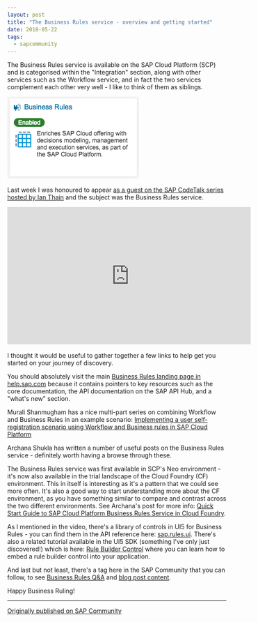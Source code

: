 ```yaml
---
layout: post
title: "The Business Rules service - overview and getting started"
date: 2018-05-22
tags:
  - sapcommunity
---
```

The Business Rules service is available on the SAP Cloud Platform (SCP)
and is categorised within the "Integration" section, along with other
services such as the Workflow service, and in fact the two services
complement each other very well - I like to think of them as siblings.

![](/images/2018/05/Screen-Shot-2018-05-22-at-11.23.37.png)

Last week I was honoured to appear [as a guest on the SAP CodeTalk series
hosted by Ian Thain](https://www.youtube.com/watch?v=3pLz7xCXPHM) and the subject was the Business Rules service.

<iframe width="560" height="315" src="https://www.youtube.com/embed/3pLz7xCXPHM?si=p9yfXi5sEWpOmlzs" title="YouTube video player" frameborder="0" allow="accelerometer; autoplay; clipboard-write; encrypted-media; gyroscope; picture-in-picture; web-share" referrerpolicy="strict-origin-when-cross-origin" allowfullscreen></iframe>

I thought it would be useful to gather together a few links to help get
you started on your journey of discovery.

You should absolutely visit the main [Business Rules landing page in
help.sap.com](https://help.sap.com/viewer/p/BUSINESS_RULES) because it
contains pointers to key resources such as the core documentation, the
API documentation on the SAP API Hub, and a "what's new" section.

Murali Shanmugham has a nice multi-part series on combining
Workflow and Business Rules in an example scenario: [Implementing a user
self-registration scenario using Workflow and Business rules in SAP
Cloud
Platform](https://blogs.sap.com/2017/07/31/implementing-a-user-self-registration-scenario-using-workflow-and-business-rules-in-sap-cloud-platform-part-1/)

Archana Shukla has written a number of useful posts on the Business
Rules service - definitely worth having a browse through these.

The Business Rules service was first available in SCP's Neo
environment - it's now also available in the trial landscape of the
Cloud Foundry (CF) environment. This in itself is interesting as it's a
pattern that we could see more often. It's also a good way to start
understanding more about the CF environment, as you have something
similar to compare and contrast across the two different environments.
See Archana's post for more info: [Quick Start Guide to SAP Cloud
Platform Business Rules Service in Cloud
Foundry](https://blogs.sap.com/2018/03/29/quick-start-guide-to-sap-business-rules-service-in-cloud-foundry/).

As I mentioned in the video, there's a library of controls in UI5 for
Business Rules - you can find them in the API reference here:
[sap.rules.ui](https://sapui5.hana.ondemand.com/#/api/sap.rules.ui).
There's also a related tutorial available in the UI5 SDK (something
I've only just discovered!) which is here: [Rule Builder
Control](https://sapui5.hana.ondemand.com/#/topic/67fcb301d0504fd4a24915edf4058c51) where
you can learn how to embed a rule builder control into your
application.

And last but not least, there's a tag here in the SAP Community that
you can follow, to see [Business Rules
Q&A](https://answers.sap.com/tags/73554900100800000842) and [blog post
content](https://blogs.sap.com/tags/73554900100800000842/).

Happy Business Ruling!

---

[Originally published on SAP Community](https://community.sap.com/t5/technology-blogs-by-sap/the-business-rules-service-overview-and-getting-started/ba-p/13375713)
